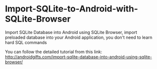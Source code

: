 # Import-SQLite-to-Android-with-SQLite-Browser
Import SQLite Database into Android using SQLite Browser, import preloaded database into your Android application, you don't need to learn hard SQL commands

You can follow the detailed tutorial from this link: http://androidgifts.com/import-sqlite-database-into-android-using-sqlite-browser/